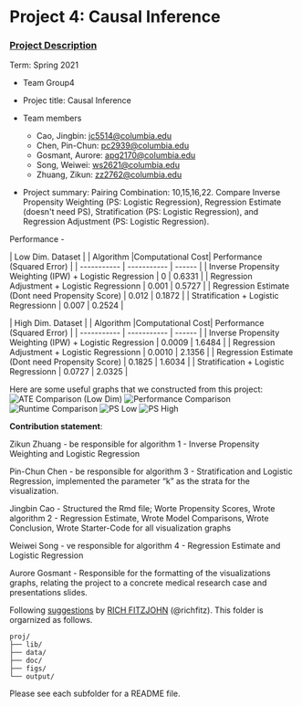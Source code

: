 # Project 4: Causal Inference

### [Project Description](doc/project4_desc.md)

Term: Spring 2021

+ Team Group4
+ Projec title: Causal Inference
+ Team members
	+ Cao, Jingbin: jc5514@columbia.edu
	+ Chen, Pin-Chun: pc2939@columbia.edu
	+ Gosmant, Aurore: apg2170@columbia.edu
	+ Song, Weiwei: ws2621@columbia.edu
	+ Zhuang, Zikun: zz2762@columbia.edu   

+ Project summary:  Pairing Combination: 10,15,16,22. Compare Inverse Propensity Weighting (PS: Logistic Regression), Regression Estimate (doesn't need PS), Stratification (PS: Logistic Regression), and Regression Adjustment (PS: Logistic Regression).

Performance -

| Low Dim. Dataset |
| Algorithm      |Computational Cost| Performance (Squared Error) |
| ----------- | ----------- | ------    |
| Inverse Propensity Weighting (IPW) + Logistic Regression     |  0    |  0.6331     |
| Regression Adjustment + Logistic Regressionn      |  0.001    |   0.5727    |
| Regression Estimate (Dont need Propensity Score)      |  0.012      |   0.1872   |
| Stratification + Logistic Regressionn      |   0.007    |   0.2524   |


| High Dim. Dataset |
| Algorithm      |Computational Cost| Performance (Squared Error) |
| ----------- | ----------- | ------    |
| Inverse Propensity Weighting (IPW) + Logistic Regression     |  0.0009    |  1.6484     |
| Regression Adjustment + Logistic Regressionn      |   0.0010    |   2.1356    |
| Regression Estimate (Dont need Propensity Score)      |  0.1825      |   1.6034   |
| Stratification + Logistic Regressionn      |   0.0727    |   2.0325    |

Here are some useful graphs that we constructed from this project:
![ATE Comparison (Low Dim)](https://github.com/TZstatsADS/Spring2021-Project4-project5_group4/blob/main/figs/ATE.jpeg)
![Performance Comparison](https://github.com/TZstatsADS/Spring2021-Project4-project5_group4/blob/main/figs/performance.jpeg)
![Runtime Comparison](https://github.com/TZstatsADS/Spring2021-Project4-project5_group4/blob/main/figs/runtime.jpeg)
![PS Low](https://github.com/TZstatsADS/Spring2021-Project4-project5_group4/blob/main/figs/ps_low.jpeg)
![PS High](https://github.com/TZstatsADS/Spring2021-Project4-project5_group4/blob/main/figs/ps_high.jpeg)

**Contribution statement**:  

Zikun Zhuang - be responsible for algorithm 1 - Inverse Propensity Weighting and Logistic Regression  

Pin-Chun Chen - be responsible for algorithm 3 - Stratification and Logistic Regression, implemented the parameter “k” as the strata for the visualization.   

Jingbin Cao - Structured the Rmd file; Worte Propensity Scores, Wrote algorithm 2 - Regression Estimate, Wrote Model Comparisons, Wrote Conclusion, Wrote Starter-Code for all visualization graphs  

Weiwei Song - ve responsible for algorithm 4 - Regression Estimate and Logistic Regression  

Aurore Gosmant - Responsible for the formatting of the visualizations graphs, relating the project to a concrete medical research case and presentations slides.  


Following [suggestions](http://nicercode.github.io/blog/2013-04-05-projects/) by [RICH FITZJOHN](http://nicercode.github.io/about/#Team) (@richfitz). This folder is orgarnized as follows.

```
proj/
├── lib/
├── data/
├── doc/
├── figs/
└── output/
```

Please see each subfolder for a README file.
